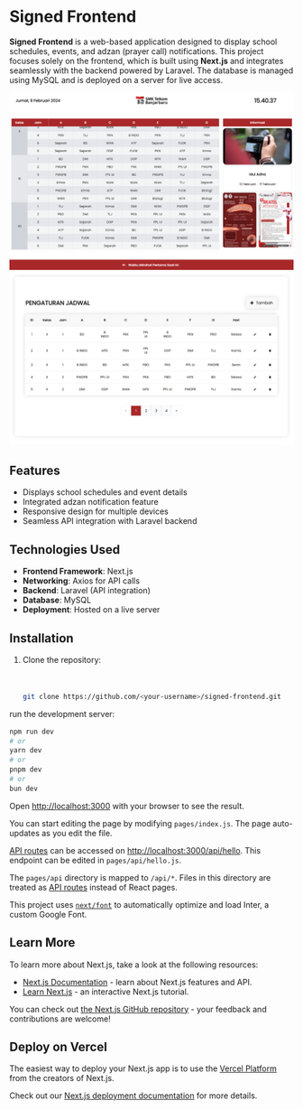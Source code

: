 # Signed Frontend

**Signed Frontend** is a web-based application designed to display school schedules, events, and adzan (prayer call) notifications. This project focuses solely on the frontend, which is built using **Next.js** and integrates seamlessly with the backend powered by Laravel. The database is managed using MySQL and is deployed on a server for live access.

<div style="text-align: center;">
  <img src="https://github.com/ryanazryan/signed_frontend/blob/main/public/images/Signed%20Frontend%20Display%202.png?raw=true" alt="Signed UI"/>
  <img src="https://github.com/ryanazryan/signed_frontend/blob/main/public/images/Pengaturan%20Jadwal.png?raw=true" alt="Login UI"/>
  
</div>

## Features
- Displays school schedules and event details
- Integrated adzan notification feature
- Responsive design for multiple devices
- Seamless API integration with Laravel backend

## Technologies Used
- **Frontend Framework**: Next.js
- **Networking**: Axios for API calls
- **Backend**: Laravel (API integration)
- **Database**: MySQL
- **Deployment**: Hosted on a live server

## Installation
1. Clone the repository:
   ```bash

   
   git clone https://github.com/<your-username>/signed-frontend.git

run the development server:

```bash
npm run dev
# or
yarn dev
# or
pnpm dev
# or
bun dev
```

Open [http://localhost:3000](http://localhost:3000) with your browser to see the result.

You can start editing the page by modifying `pages/index.js`. The page auto-updates as you edit the file.

[API routes](https://nextjs.org/docs/api-routes/introduction) can be accessed on [http://localhost:3000/api/hello](http://localhost:3000/api/hello). This endpoint can be edited in `pages/api/hello.js`.

The `pages/api` directory is mapped to `/api/*`. Files in this directory are treated as [API routes](https://nextjs.org/docs/api-routes/introduction) instead of React pages.

This project uses [`next/font`](https://nextjs.org/docs/basic-features/font-optimization) to automatically optimize and load Inter, a custom Google Font.

## Learn More

To learn more about Next.js, take a look at the following resources:

- [Next.js Documentation](https://nextjs.org/docs) - learn about Next.js features and API.
- [Learn Next.js](https://nextjs.org/learn) - an interactive Next.js tutorial.

You can check out [the Next.js GitHub repository](https://github.com/vercel/next.js/) - your feedback and contributions are welcome!

## Deploy on Vercel

The easiest way to deploy your Next.js app is to use the [Vercel Platform](https://vercel.com/new?utm_medium=default-template&filter=next.js&utm_source=create-next-app&utm_campaign=create-next-app-readme) from the creators of Next.js.

Check out our [Next.js deployment documentation](https://nextjs.org/docs/deployment) for more details.
